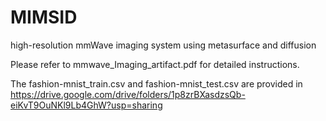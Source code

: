 # MIMSID
high-resolution mmWave imaging system using metasurface and diffusion

Please refer to mmwave_Imaging_artifact.pdf for detailed instructions.

The fashion-mnist_train.csv and fashion-mnist_test.csv are provided in https://drive.google.com/drive/folders/1p8zrBXasdzsQb-eiKvT9OuNKl9Lb4GhW?usp=sharing
